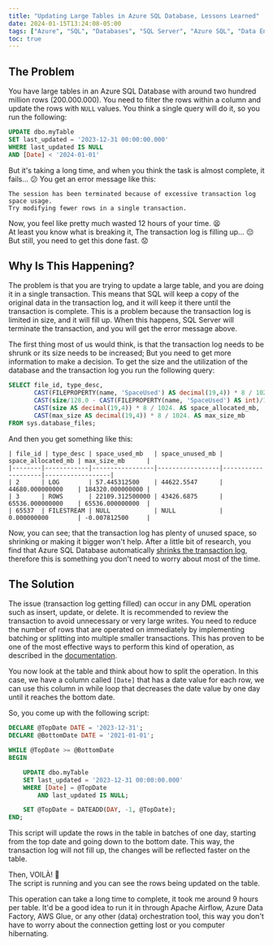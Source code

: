 ```yaml
---
title: "Updating Large Tables in Azure SQL Database, Lessons Learned"
date: 2024-01-15T13:24:08-05:00
tags: ["Azure", "SQL", "Databases", "SQL Server", "Azure SQL", "Data Engineering", "ETL"]
toc: true
---
```


## The Problem
You have large tables in an Azure SQL Database with around two hundred million rows (200.000.000). You need to filter the rows within a column and update the rows with ``NULL`` values. You think a single query will do it, so you run the following:
```sql
UPDATE dbo.myTable
SET last_updated = '2023-12-31 00:00:00.000'
WHERE last_updated IS NULL
AND [Date] < '2024-01-01'
```

But it's taking a long time, and when you think the task is almost complete, it fails... :confused:
You get an error message like this:
```log
The session has been terminated because of excessive transaction log space usage.
Try modifying fewer rows in a single transaction.
```

Now, you feel like pretty much wasted 12 hours of your time. :tired_face:\
At least you know what is breaking it, The transaction log is filling up... :pensive:\
But still, you need to get this done fast. :worried:


## Why Is This Happening?
The problem is that you are trying to update a large table, and you are doing it in a single transaction. This means that SQL will keep a copy of the original data in the transaction log, and it will keep it there until the transaction is complete. This is a problem because the transaction log is limited in size, and it will fill up. When this happens, SQL Server will terminate the transaction, and you will get the error message above.

The first thing most of us would think, is that the transaction log needs to be shrunk or its size needs to be increased;
But you need to get more information to make a decision. 
To get the size and the utilization of the database and the transaction log you run the following query:
```sql
SELECT file_id, type_desc,
       CAST(FILEPROPERTY(name, 'SpaceUsed') AS decimal(19,4)) * 8 / 1024. AS space_used_mb,
       CAST(size/128.0 - CAST(FILEPROPERTY(name, 'SpaceUsed') AS int)/128.0 AS decimal(19,4)) AS space_unused_mb,
       CAST(size AS decimal(19,4)) * 8 / 1024. AS space_allocated_mb,
       CAST(max_size AS decimal(19,4)) * 8 / 1024. AS max_size_mb
FROM sys.database_files;
```

And then you get something like this:
```log
| file_id | type_desc | space_used_mb   | space_unused_mb | space_allocated_mb | max_size_mb      |
|--------|------------|-----------------|-----------------|--------------------|------------------|
| 2      | LOG        | 57.445312500    | 44622.5547      | 44680.000000000    | 184320.000000000 |
| 3      | ROWS       | 22109.312500000 | 43426.6875      | 65536.000000000    | 65536.000000000  |
| 65537  | FILESTREAM | NULL            | NULL            | 0.000000000        | -0.007812500     |
```

Now, you can see; that the transaction log has plenty of unused space, so shrinking or making it bigger won't help. After a little bit of research, you find that Azure SQL Database automatically [shrinks the transaction log](https://learn.microsoft.com/en-us/azure/azure-sql/database/file-space-manage?view=azuresql-db#shrink-transaction-log-file), therefore this is something you don't need to worry about most of the time.


## The Solution
The issue (transaction log getting filled) can occur in any DML operation such as insert, update, or delete. It is recommended to review the transaction to avoid unnecessary or very large writes. You need to reduce the number of rows that are operated on immediately by implementing batching or splitting into multiple smaller transactions. 
This has proven to be one of the most effective ways to perform this kind of operation, as described in the [documentation](https://learn.microsoft.com/en-us/azure/azure-sql/performance-improve-use-batching?view=azuresql-db&preserve-view=true).

You now look at the table and think about how to split the operation. In this case, we have a column called ``[Date]`` that has a date value for each row, we can use this column in while loop that decreases the date value by one day until it reaches the bottom date.

So, you come up with the following script:

```sql
DECLARE @TopDate DATE = '2023-12-31';
DECLARE @BottomDate DATE = '2021-01-01'; 

WHILE @TopDate >= @BottomDate
BEGIN

    UPDATE dbo.myTable
    SET last_updated = '2023-12-31 00:00:00.000'
    WHERE [Date] = @TopDate 
        AND last_updated IS NULL;

    SET @TopDate = DATEADD(DAY, -1, @TopDate);
END;
```

This script will update the rows in the table in batches of one day, starting from the top date and going down to the
bottom date. This way, the transaction log will not fill up, the changes will be reflected faster on the table.

Then, VOILÀ! :tada:\
The script is running and you can see the rows being updated on the table.

This operation can take a long time to complete, it took me around 9 hours per table. It'd be a good idea to run it in through Apache Airflow, Azure Data Factory, AWS Glue, or any other (data) orchestration tool, this way you don't have to worry about the connection getting lost or you computer hibernating.
